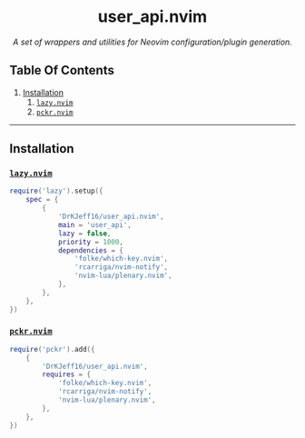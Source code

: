 <div align="center">

# user_api.nvim

_A set of wrappers and utilities for Neovim configuration/plugin generation._

</div>

## Table Of Contents

1. [Installation](#installation)
    1. [`lazy.nvim`](#lazy-nvim)
    1. [`pckr.nvim`](#pckr-nvim)

---

## Installation

<h3 id="lazy-nvim">

[`lazy.nvim`](https://github.com/folke/lazy.nvim)

</h3>

```lua
require('lazy').setup({
    spec = {
        {
            'DrKJeff16/user_api.nvim',
            main = 'user_api',
            lazy = false,
            priority = 1000,
            dependencies = {
                'folke/which-key.nvim',
                'rcarriga/nvim-notify',
                'nvim-lua/plenary.nvim',
            },
        },
    },
})
```

<h3 id="pckr-nvim">

[`pckr.nvim`](https://github.com/lewis6991/pckr.nvim)

</h3>

```lua
require('pckr').add({
    {
        'DrKJeff16/user_api.nvim',
        requires = {
            'folke/which-key.nvim',
            'rcarriga/nvim-notify',
            'nvim-lua/plenary.nvim',
        },
    },
})
```


